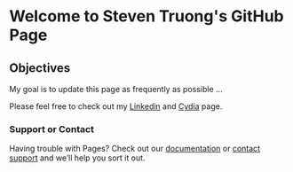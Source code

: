 # Welcome to Steven Truong's GitHub Page

## Objectives
My goal is to update this page as frequently as possible ...

Please feel free to check out my [Linkedin](https://www.linkedin.com/in/steven-truong-52769917a/) and [Cydia](https://arvensis.github.io/cydia/) page.



### Support or Contact

Having trouble with Pages? Check out our [documentation](https://help.github.com/categories/github-pages-basics/) or [contact support](https://github.com/contact) and we’ll help you sort it out.
